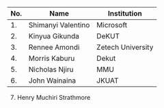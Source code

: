 | No. | Name                   | Institution            |
| --- |------------------------|------------------------|
| 1.  | Shimanyi Valentino     | Microsoft              | 
| 2.  | Kinyua Gikunda         | DeKUT                  |
| 3.  | Rennee Amondi          | Zetech University      |
| 4.  | Morris Kaburu          | Dekut                  |
| 5.  | Nicholas Njiru         | MMU                    |
| 6.  | John Wainaina          | JKUAT                  |
  7.    Henry Muchiri           Strathmore
